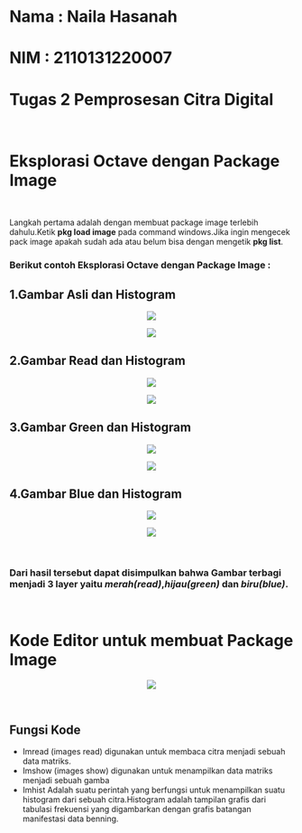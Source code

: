 # Nama : Naila Hasanah
# NIM  : 2110131220007

# Tugas 2 Pemprosesan Citra Digital

<br>

# Eksplorasi Octave dengan Package Image
<br>

Langkah pertama adalah dengan membuat package image terlebih dahulu.Ketik **pkg load image** pada command windows.Jika ingin mengecek pack image apakah sudah ada atau belum bisa dengan mengetik **pkg list**.


### Berikut contoh Eksplorasi Octave dengan Package Image :

## 1.Gambar Asli dan Histogram
<p align="center">
    <img src="foto/gambar_asli.png" >
</p>

<p align="center">
    <img src="foto/histogram_ori.png" >
</p>

## 2.Gambar Read dan Histogram
<p align="center">
    <img src="foto/merah.png" >
</p>

<p align="center">
    <img src="foto/histogram_merah.png" >
</p>

## 3.Gambar Green dan Histogram

<p align="center">
    <img src="foto/hijau.png" >
</p>

<p align="center">
    <img src="foto/histogram_hijau.png" >
</p>

## 4.Gambar Blue dan Histogram
<p align="center">
    <img src="foto/biru.png" >
</p>

<p align="center">
    <img src="foto/histogram_biru.png" >
</p>

<br>

### Dari hasil tersebut dapat disimpulkan bahwa Gambar terbagi menjadi 3 layer yaitu *merah(read)*,*hijau(green)* dan *biru(blue)*.

<br>

# Kode Editor untuk membuat  Package Image

<p align="center">
    <img src="foto/kode_tugas2_pcd.png" >
</p>



<br>

## Fungsi Kode

- Imread (images read) digunakan untuk membaca citra menjadi sebuah data matriks.
- Imshow (images show) digunakan untuk menampilkan data matriks menjadi sebuah gamba
- Imhist Adalah suatu perintah yang berfungsi untuk menampilkan suatu histogram dari sebuah citra.Histogram adalah tampilan grafis dari tabulasi frekuensi yang digambarkan dengan grafis batangan manifestasi data benning.
